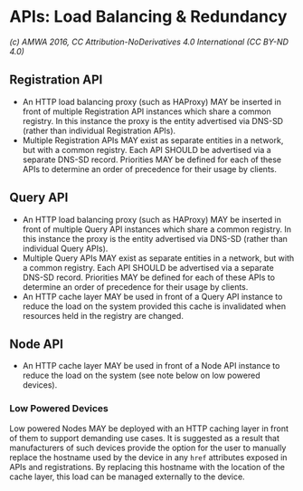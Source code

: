 # APIs: Load Balancing & Redundancy

_(c) AMWA 2016, CC Attribution-NoDerivatives 4.0 International (CC BY-ND 4.0)_

## Registration API

- An HTTP load balancing proxy (such as HAProxy) MAY be inserted in front of multiple Registration API instances which share a common registry. In this instance the proxy is the entity advertised via DNS-SD (rather than individual Registration APIs).
- Multiple Registration APIs MAY exist as separate entities in a network, but with a common registry. Each API SHOULD be advertised via a separate DNS-SD record. Priorities MAY be defined for each of these APIs to determine an order of precedence for their usage by clients.

## Query API

- An HTTP load balancing proxy (such as HAProxy) MAY be inserted in front of multiple Query API instances which share a common registry. In this instance the proxy is the entity advertised via DNS-SD (rather than individual Query APIs).
- Multiple Query APIs MAY exist as separate entities in a network, but with a common registry. Each API SHOULD be advertised via a separate DNS-SD record. Priorities MAY be defined for each of these APIs to determine an order of precedence for their usage by clients.
- An HTTP cache layer MAY be used in front of a Query API instance to reduce the load on the system provided this cache is invalidated when resources held in the registry are changed.

## Node API

- An HTTP cache layer MAY be used in front of a Node API instance to reduce the load on the system (see note below on low powered devices).

### Low Powered Devices

Low powered Nodes MAY be deployed with an HTTP caching layer in front of them to support demanding use cases. It is suggested as a result that manufacturers of such devices provide the option for the user to manually replace the hostname used by the device in any `href` attributes exposed in APIs and registrations. By replacing this hostname with the location of the cache layer, this load can be managed externally to the device.
